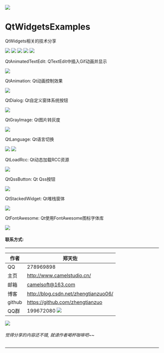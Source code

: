 ﻿
![](https://github.com/zhengtianzuo/QtWidgetsExamples/blob/master/QtWidgetsExamples.jpg?raw=true)

# QtWidgetsExamples
QtWidgets相关的技术分享

![](https://img.shields.io/badge/%E7%89%88%E6%9D%83%E8%AE%B8%E5%8F%AF-MIT-orange.svg)
![](https://img.shields.io/badge/Qt-5.10-blue.svg)
![](https://img.shields.io/badge/VS-2017-blue.svg)
![](https://img.shields.io/badge/%E7%89%88%E6%9C%AC-1.0.0.0-blue.svg)
![](https://img.shields.io/badge/%E7%BC%96%E8%AF%91-%E6%88%90%E5%8A%9F-brightgreen.svg)

QtAnimatedTextEdit: QTextEdit中插入Gif动画并显示

![](https://github.com/zhengtianzuo/QtWidgetsExamples/blob/master/QtAnimatedTextEdit/show.gif?raw=true)


QtAnimation: Qt动画控制效果

![](https://github.com/zhengtianzuo/QtWidgetsExamples/blob/master/QtAnimation/show.gif?raw=true)


QtDialog: Qt自定义窗体系统按钮

![](https://github.com/zhengtianzuo/QtWidgetsExamples/blob/master/QtDialog/show.png?raw=true)


QtGrayImage: Qt图片转灰度

![](https://github.com/zhengtianzuo/QtWidgetsExamples/blob/master/QtGrayImage/show.png?raw=true)


QtLanguage: Qt语言切换

![](https://github.com/zhengtianzuo/QtWidgetsExamples/blob/master/QtLanguage/show1.png?raw=true)
![](https://github.com/zhengtianzuo/QtWidgetsExamples/blob/master/QtLanguage/show2.png?raw=true)


QtLoadRcc: Qt动态加载RCC资源

![](https://github.com/zhengtianzuo/QtWidgetsExamples/blob/master/QtLoadRcc/show.gif?raw=true)


QtQssButton: Qt Qss按钮

![](https://github.com/zhengtianzuo/QtWidgetsExamples/blob/master/QtQssButton/show.gif?raw=true)


QtStackedWidget: Qt堆栈窗体

![](https://github.com/zhengtianzuo/QtWidgetsExamples/blob/master/QtStackedWidget/show.gif?raw=true)


QtFontAwesome: Qt使用FontAwesome图标字体库

![](https://github.com/zhengtianzuo/QtWidgetsExamples/blob/master/QtFontAwesome/show.jpg?raw=true)



#### 联系方式:
***
|作者|郑天佐|
|---|---
|QQ|278969898
|主页|http://www.camelstudio.cn/
|邮箱|camelsoft@163.com
|博客|http://blog.csdn.net/zhengtianzuo06/
|github|https://github.com/zhengtianzuo
|QQ群|199672080  ![](https://github.com/zhengtianzuo/zhengtianzuo.github.io/blob/master/qqgroup.jpg?raw=true)

<img src="https://github.com/zhengtianzuo/zhengtianzuo.github.io/blob/master/me.jpg?raw=true"/>

###### 觉得分享的内容还不错, 就请作者喝杯咖啡吧~~
***